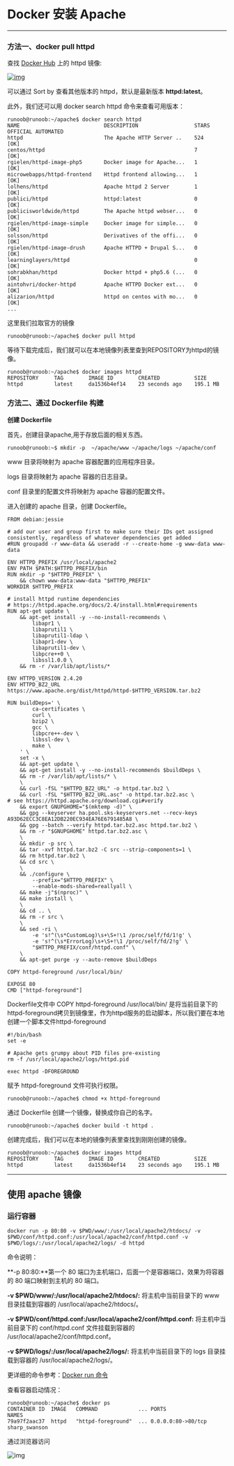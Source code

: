 # Docker 安装 Apache

------

### 方法一、docker pull httpd

查找 [Docker Hub](https://hub.docker.com/_/httpd?tab=tags) 上的 httpd 镜像:

[![img](https://www.runoob.com/wp-content/uploads/2016/06/DD4D706F-7D45-41F6-9506-069E12A87F9D.jpg)](https://www.runoob.com/wp-content/uploads/2016/06/DD4D706F-7D45-41F6-9506-069E12A87F9D.jpg)

可以通过 Sort by 查看其他版本的 httpd，默认是最新版本 **httpd:latest**。

此外，我们还可以用 docker search httpd 命令来查看可用版本：

```
runoob@runoob:~/apache$ docker search httpd
NAME                           DESCRIPTION                  STARS  OFFICIAL AUTOMATED
httpd                          The Apache HTTP Server ..    524     [OK]       
centos/httpd                                                7                [OK]
rgielen/httpd-image-php5       Docker image for Apache...   1                [OK]
microwebapps/httpd-frontend    Httpd frontend allowing...   1                [OK]
lolhens/httpd                  Apache httpd 2 Server        1                [OK]
publici/httpd                  httpd:latest                 0                [OK]
publicisworldwide/httpd        The Apache httpd webser...   0                [OK]
rgielen/httpd-image-simple     Docker image for simple...   0                [OK]
solsson/httpd                  Derivatives of the offi...   0                [OK]
rgielen/httpd-image-drush      Apache HTTPD + Drupal S...   0                [OK]
learninglayers/httpd                                        0                [OK]
sohrabkhan/httpd               Docker httpd + php5.6 (...   0                [OK]
aintohvri/docker-httpd         Apache HTTPD Docker ext...   0                [OK]
alizarion/httpd                httpd on centos with mo...   0                [OK]
...
```

这里我们拉取官方的镜像

```
runoob@runoob:~/apache$ docker pull httpd
```

等待下载完成后，我们就可以在本地镜像列表里查到REPOSITORY为httpd的镜像。

```
runoob@runoob:~/apache$ docker images httpd
REPOSITORY     TAG        IMAGE ID        CREATED           SIZE
httpd          latest     da1536b4ef14    23 seconds ago    195.1 MB
```

### 方法二、通过 Dockerfile 构建

**创建 Dockerfile**

首先，创建目录apache,用于存放后面的相关东西。

```
runoob@runoob:~$ mkdir -p  ~/apache/www ~/apache/logs ~/apache/conf 
```

www 目录将映射为 apache 容器配置的应用程序目录。

logs 目录将映射为 apache 容器的日志目录。

conf 目录里的配置文件将映射为 apache 容器的配置文件。

进入创建的 apache 目录，创建 Dockerfile。

```
FROM debian:jessie

# add our user and group first to make sure their IDs get assigned consistently, regardless of whatever dependencies get added
#RUN groupadd -r www-data && useradd -r --create-home -g www-data www-data

ENV HTTPD_PREFIX /usr/local/apache2
ENV PATH $PATH:$HTTPD_PREFIX/bin
RUN mkdir -p "$HTTPD_PREFIX" \
    && chown www-data:www-data "$HTTPD_PREFIX"
WORKDIR $HTTPD_PREFIX

# install httpd runtime dependencies
# https://httpd.apache.org/docs/2.4/install.html#requirements
RUN apt-get update \
    && apt-get install -y --no-install-recommends \
        libapr1 \
        libaprutil1 \
        libaprutil1-ldap \
        libapr1-dev \
        libaprutil1-dev \
        libpcre++0 \
        libssl1.0.0 \
    && rm -r /var/lib/apt/lists/*

ENV HTTPD_VERSION 2.4.20
ENV HTTPD_BZ2_URL https://www.apache.org/dist/httpd/httpd-$HTTPD_VERSION.tar.bz2

RUN buildDeps=' \
        ca-certificates \
        curl \
        bzip2 \
        gcc \
        libpcre++-dev \
        libssl-dev \
        make \
    ' \
    set -x \
    && apt-get update \
    && apt-get install -y --no-install-recommends $buildDeps \
    && rm -r /var/lib/apt/lists/* \
    \
    && curl -fSL "$HTTPD_BZ2_URL" -o httpd.tar.bz2 \
    && curl -fSL "$HTTPD_BZ2_URL.asc" -o httpd.tar.bz2.asc \
# see https://httpd.apache.org/download.cgi#verify
    && export GNUPGHOME="$(mktemp -d)" \
    && gpg --keyserver ha.pool.sks-keyservers.net --recv-keys A93D62ECC3C8EA12DB220EC934EA76E6791485A8 \
    && gpg --batch --verify httpd.tar.bz2.asc httpd.tar.bz2 \
    && rm -r "$GNUPGHOME" httpd.tar.bz2.asc \
    \
    && mkdir -p src \
    && tar -xvf httpd.tar.bz2 -C src --strip-components=1 \
    && rm httpd.tar.bz2 \
    && cd src \
    \
    && ./configure \
        --prefix="$HTTPD_PREFIX" \
        --enable-mods-shared=reallyall \
    && make -j"$(nproc)" \
    && make install \
    \
    && cd .. \
    && rm -r src \
    \
    && sed -ri \
        -e 's!^(\s*CustomLog)\s+\S+!\1 /proc/self/fd/1!g' \
        -e 's!^(\s*ErrorLog)\s+\S+!\1 /proc/self/fd/2!g' \
        "$HTTPD_PREFIX/conf/httpd.conf" \
    \
    && apt-get purge -y --auto-remove $buildDeps

COPY httpd-foreground /usr/local/bin/

EXPOSE 80
CMD ["httpd-foreground"]
```

Dockerfile文件中 COPY httpd-foreground /usr/local/bin/ 是将当前目录下的httpd-foreground拷贝到镜像里，作为httpd服务的启动脚本，所以我们要在本地创建一个脚本文件httpd-foreground

```
#!/bin/bash
set -e

# Apache gets grumpy about PID files pre-existing
rm -f /usr/local/apache2/logs/httpd.pid

exec httpd -DFOREGROUND
```

赋予 httpd-foreground 文件可执行权限。

```
runoob@runoob:~/apache$ chmod +x httpd-foreground
```

通过 Dockerfile 创建一个镜像，替换成你自己的名字。

```
runoob@runoob:~/apache$ docker build -t httpd .
```

创建完成后，我们可以在本地的镜像列表里查找到刚刚创建的镜像。

```
runoob@runoob:~/apache$ docker images httpd
REPOSITORY     TAG        IMAGE ID        CREATED           SIZE
httpd          latest     da1536b4ef14    23 seconds ago    195.1 MB
```

------

## 使用 apache 镜像

### 运行容器

```
docker run -p 80:80 -v $PWD/www/:/usr/local/apache2/htdocs/ -v $PWD/conf/httpd.conf:/usr/local/apache2/conf/httpd.conf -v $PWD/logs/:/usr/local/apache2/logs/ -d httpd
```

命令说明：

**-p 80:80:**第一个 80 端口为主机端口，后面一个是容器端口，效果为将容器的 80 端口映射到主机的 80 端口。

**-v $PWD/www/:/usr/local/apache2/htdocs/:** 将主机中当前目录下的 www 目录挂载到容器的 /usr/local/apache2/htdocs/。

**-v $PWD/conf/httpd.conf:/usr/local/apache2/conf/httpd.conf:** 将主机中当前目录下的 conf/httpd.conf 文件挂载到容器的 /usr/local/apache2/conf/httpd.conf。

**-v $PWD/logs/:/usr/local/apache2/logs/:** 将主机中当前目录下的 logs 目录挂载到容器的 /usr/local/apache2/logs/。

更详细的命令参考：[Docker run 命令](https://www.runoob.com/docker/docker-run-command.html)

查看容器启动情况：

```
runoob@runoob:~/apache$ docker ps
CONTAINER ID  IMAGE   COMMAND             ... PORTS               NAMES
79a97f2aac37  httpd   "httpd-foreground"  ... 0.0.0.0:80->80/tcp  sharp_swanson
```

通过浏览器访问

![img](https://www.runoob.com/wp-content/uploads/2016/06/apache.png)